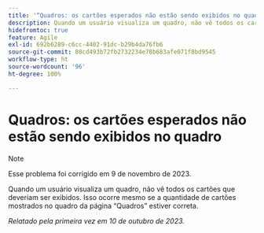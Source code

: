 ```yaml
---
title: '“Quadros: os cartões esperados não estão sendo exibidos no quadro”'
description: Quando um usuário visualiza um quadro, não vê todos os cartões que deveriam ser exibidos. Isso ocorre mesmo se a quantidade de cartões mostrados no quadro da página “Quadros” estiver correta.
hidefromtoc: true
feature: Agile
exl-id: 692b6289-c6cc-4402-91dc-b29b4da76fb6
source-git-commit: 80cd493b72fb2732234e78b683afe071f8bd9545
workflow-type: ht
source-wordcount: '96'
ht-degree: 100%

---
```


# Quadros: os cartões esperados não estão sendo exibidos no quadro

>[!NOTE]
>
>Esse problema foi corrigido em 9 de novembro de 2023.

Quando um usuário visualiza um quadro, não vê todos os cartões que deveriam ser exibidos. Isso ocorre mesmo se a quantidade de cartões mostrados no quadro da página “Quadros” estiver correta.

_Relatado pela primeira vez em 10 de outubro de 2023._

